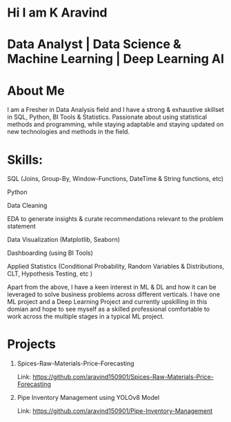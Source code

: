 # Hi I am K Aravind
# Data Analyst | Data Science & Machine Learning | Deep Learning AI
# About Me
I am a Fresher in Data Analysis field and I have a strong & exhaustive skillset in SQL, Python, BI Tools & Statistics. Passionate about using statistical methods and
programming, while staying adaptable and staying updated on new technologies and methods in the field.

# Skills:

SQL (Joins, Group-By, Window-Functions, DateTime & String functions, etc)

Python

Data Cleaning

EDA to generate insights & curate recommendations relevant to the problem statement

Data Visualization (Matplotlib, Seaborn)

Dashboarding (using BI Tools)

Applied Statistics (Conditional Probability, Random Variables & Distributions, CLT, Hypothesis Testing, etc )

Apart from the above, I have a keen interest in ML & DL and how it can be leveraged to solve business problems across different verticals. I have one ML project and a Deep Learning Project and currently upskilling in this domian and hope to see myself as a skilled professional comfortable to work across the multiple stages in a typical ML project.

# Projects 
1. Spices-Raw-Materials-Price-Forecasting

   Link: https://github.com/aravind150901/Spices-Raw-Materials-Price-Forecasting

2. Pipe Inventory Management using YOLOv8 Model

   Link: https://github.com/aravind150901/Pipe-Inventory-Management
   
   
